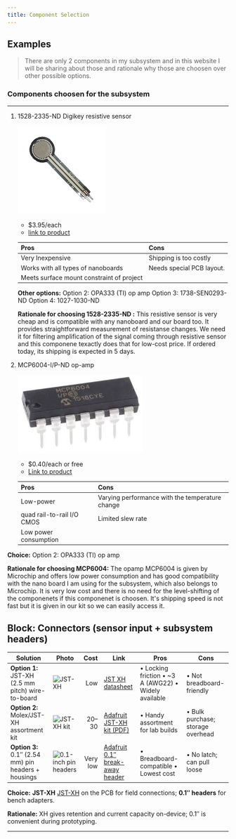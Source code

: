 ```yaml
---
title: Component Selection 
---
```


## Examples



> There are only 2 components in my subsystem and in this website I will be sharing about those and rationale why those are choosen over other possible options.


### Components choosen for the subsystem

****

1. 1528-2335-ND Digikey resistive sensor

    ![](MFG_166_sml.jpg)

    * $3.95/each
    * [link to product](https://www.digikey.com/en/products/detail/adafruit-industries-llc/166/7393589?gclsrc=aw.ds&gad_source=1&gad_campaignid=20232005509&gbraid=0AAAAADrbLliL8TzXuQg7x9tLNvO4PqNgi&gclid=CjwKCAjw0sfHBhB6EiwAQtv5qagfMTuvM6EWfkF-lDEyOs6MVN03ChBavjL6tKcwhR8kXR566HCPExoCmlEQAvD_BwE)

    | Pros                                      | Cons                                                             |
    | ----------------------------------------- | ---------------------------------------------------------------- |
    | Very Inexpensive                               | Shipping is too costly |
    | Works with all types of nanoboards                      | Needs special PCB layout.                                        |
    | Meets surface mount constraint of project |

    **Other options:** Option 2: OPA333 (TI) op amp
    Option 3: 1738-SEN0293-ND
    Option 4: 1027-1030-ND

    **Rationale for choosing 1528-2335-ND :** This resistive sensor is very cheap and is compatible with any nanoboard and our board too. It provides straightforward measurement of resistanse changes. We need it for filtering amplification of the signal coming through resistive sensor and this componene texactly does that for low-cost price. If ordered today, its shipping is expected in 5 days.

1. MCP6004-I/P-ND op-amp

    ![](images.jpeg)

    * $0.40/each or free
    * [Link to product](https://www.microchip.com/en-us/product/mcp6004)

    | Pros                                                              | Cons                |
    | ----------------------------------------------------------------- | ------------------- |
    | Low-power                                             | Varying performance with the temperature change      |
    | quad rail-to-rail I/O CMOS                                 | Limited slew rate |
    | Low power consumption |

**Choice:** Option 2: OPA333 (TI) op amp

**Rationale for choosing MCP6004:** The opamp MCP6004 is given by Microchip and offers low power consumption and has good compatibility with the nano board I am using for the subsystem, which also belongs to Microchip. It is very low cost and there is no need for the level-shifting of the componenets if this componenet is choosen. It's shipping speed is not fast but it is given in our kit so we can easily access it.

## Block: Connectors (sensor input + subsystem headers)

| Solution                                            | Photo                                                  |     Cost | Link                                                                                              | Pros                                                 | Cons                              |
| --------------------------------------------------- | ------------------------------------------------------ | -------: | ------------------------------------------------------------------------------------------------- | ---------------------------------------------------- | --------------------------------- |
| **Option 1:** JST-XH (2.5 mm pitch) wire-to-board   | ![JST-XH](../image/jst-xh.png)                         |      Low | [JST XH datasheet](https://www.jst-mfg.com/product/pdf/eng/eXH.pdf)                               | • Locking friction • ~3 A (AWG22) • Widely available | • Not breadboard-friendly         |
| **Option 2:** Molex/JST-XH assortment kit           | ![JST-XH kit](../image/jst-xh.png)                     |  $20–$30 | [Adafruit JST-XH kit (PDF)](https://www.mouser.com/datasheet/2/737/Adafruit_4423_Web-3357984.pdf) | • Handy assortment for lab builds                    | • Bulk purchase; storage overhead |
| **Option 3:** 0.1″ (2.54 mm) pin headers + housings | ![0.1-inch pin headers](../image/pin-headers-2p54.png) | Very low | [Adafruit 0.1″ break-away header](https://www.adafruit.com/product/400)                           | • Breadboard-compatible • Lowest cost                | • No latch; can pull loose        |

**Choice:** **JST-XH**
[JST-XH](../image/jst-xh.png)
on the PCB for field connections; **0.1″ headers** for bench adapters.

**Rationale:** XH gives retention and current capacity on-device; 0.1″ is convenient during prototyping.

---